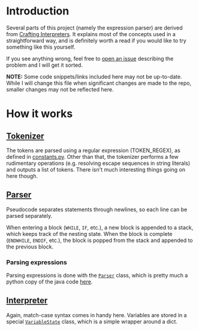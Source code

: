 # Introduction

Several parts of this project (namely the expression parser) are derived from [Crafting Interpreters](https://craftinginterpreters.com).
It explains most of the concepts used in a straightforward way, and is definitely worth a read if you would like to try something like this yourself.

If you see anything wrong, feel free to [open an issue](https://github.com/n0Oo0Oo0b/pseudo-interpreter/issues/new)
describing the problem and I will get it sorted.

**NOTE:** Some code snippets/links included here may not be up-to-date. While I will change this file when significant
changes are made to the repo, smaller changes may not be reflected here.


# How it works

## [Tokenizer](cambridgeScript/parser/tokens.py)

The tokens are parsed using a regular expression (TOKEN_REGEX), as defined in [constants.py](cambridgeScript/constants.py).
Other than that, the tokenizer performs a few rudimentary operations (e.g. resolving escape sequences in string literals) and outputs a list of tokens.
There isn't much interesting things going on here though.


## [Parser](cambridgeScript/interpreter/programs.py#L63)

Pseudocode separates statements through newlines, so each line can be parsed separately.

When entering a block (`WHILE`, `IF`, etc.), a new block is appended to a stack, which keeps track of the nesting state. When the block is complete (`ENDWHILE`, `ENDIF`, etc.), the block is popped from the 
stack and appended to the previous block.

### Parsing expressions

Parsing expressions is done with the [`Parser`](cambridgeScript/parser/parser.py) class, which is pretty much a python
copy of the java code [here](https://craftinginterpreters.com/parsing-expressions.html).

## [Interpreter](cambridgeScript/interpreter/programs.py#L26)

Again, match-case syntax comes in handy here. Variables are stored in a special [`VariableState`](cambridgeScript/interpreter/variables.py) class, which is a simple wrapper around a dict.
